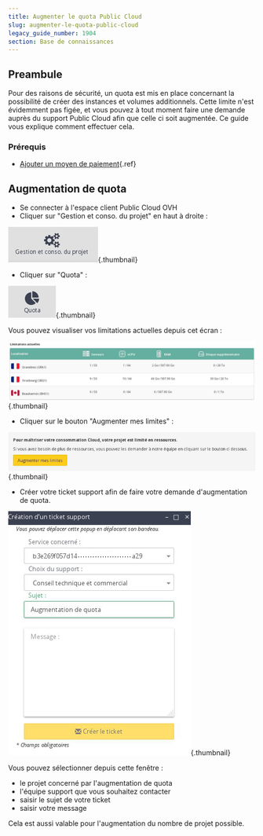 ```yaml
---
title: Augmenter le quota Public Cloud
slug: augmenter-le-quota-public-cloud
legacy_guide_number: 1904
section: Base de connaissances
---
```



## Preambule
Pour des raisons de sécurité, un quota est mis en place concernant la possibilité de créer des instances et volumes additionnels. Cette limite n'est évidemment pas figée, et vous pouvez à tout moment faire une demande auprès du support Public Cloud afin que celle ci soit augmentée. Ce guide vous explique comment effectuer cela.


### Prérequis
- [Ajouter un moyen de paiement]({legacy}1984){.ref}


## Augmentation de quota
- Se connecter à l'espace client Public Cloud OVH
- Cliquer sur "Gestion et conso. du projet" en haut à droite :


![public-cloud](images/2835.png){.thumbnail}

- Cliquer sur "Quota" :


![public-cloud](images/2836.png){.thumbnail}

Vous pouvez visualiser vos limitations actuelles depuis cet écran :


![public-cloud](images/2837.png){.thumbnail}

- Cliquer sur le bouton "Augmenter mes limites" :


![public-cloud](images/2838.png){.thumbnail}

- Créer votre ticket support afin de faire votre demande d'augmentation de quota.


![public-cloud](images/2840.png){.thumbnail}

Vous pouvez sélectionner depuis cette fenêtre :

- le projet concerné par l'augmentation de quota
- l'équipe support que vous souhaitez contacter
- saisir le sujet de votre ticket
- saisir votre message

Cela est aussi valable pour l'augmentation du nombre de projet possible.